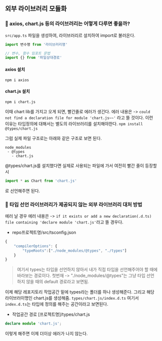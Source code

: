 ## 외부 라이브러리 모듈화

### 🧸 axios, chart.js 등의 라이브러리는 어떻게 다루면 좋을까?

`src/app.ts` 파일을 생성하여, 라이브러리르 설치하여 import로 불러온다.

```typescript
import 변수명 from '라이브러리명'

// 변수, 함수 임포트 문법
import {} from '파일상대경로'
```


#### axios 설치

```
npm i axios
```

#### chart.js 설치

```
npm i chart.js
```

이때 chart lib를 가지고 오게 되면, 빨간줄로 에러가 생긴다.
에러 내용은 -> `could not find a declaration file for module 'chart.js~~'` 라고 뜰 것이다.
이런 이유는 타입정의에 대해서는 별도의 라이브러리를 설치해야한다. `npm install @types/chart.js`

그럼 실제 파일 구조로는 아래와 같은 구조로 보면 된다.

```
node_modules
 - @types
   - chart.js
```

@types/chart.js를 설치했다면 실제로 사용되는 파일에 가서 여전히 빨간 줄이 등장할 시

```typescript
import * as Chart from 'chart.js'
```
로 선언해주면 된다.


### 🤖 타입 선언 라이브러리가 제공되지 않는 외부 라이브러리 대처 방법

에러 날 경우 에러 내용은 -> `if it exists or add a new declaration(.d.ts) file containing 'declare module 'chart.js'`라고 뜰 경우다.

- repo프로젝트명/src/tsconfig.json


```typescript
{
    "compilerOptions": {
        "typeRoots":["./node_modules/@types", "./types"] 
    }
}
```

> 여기서 types는 타입을 선언하지 않아서 내가 직접 타입을 선언해주어야 할 때에 바라보는 경로이다. 첫번재 -> "./node_modules/@types"는 그냥 타입 선언하지 않을 때의 default 경로라고 보면됨.

이제 해당 레포지토리 작업공간 밑에 types라는 폴더를 하나 생성해준다. 
그리고 해당 라이브러이명인 chart.js를 생성해줌. `types/chart.js/index.d.ts` 여기서 `index.d.ts`는 타입에 정의를 해주는 공간이라고 보면된다.


- 작업공간 경로 [프로젝트명]/types/chart.js

```typescript
declare module 'chart.js';
```

이렇게 해주면 이제 더이상 에러가 나지 않는다.